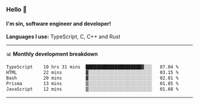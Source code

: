 ### Hello 👋
#### I'm sin, software engineer and developer!

**Languages I use:** TypeScript, C, C++ and Rust

---
📊 **Monthly development breakdown**

<!--START_SECTION:waka-->

```txt
TypeScript    10 hrs 31 mins  █████████████████████▓░░░   87.04 %
HTML          22 mins         ▓░░░░░░░░░░░░░░░░░░░░░░░░   03.15 %
Bash          20 mins         ▓░░░░░░░░░░░░░░░░░░░░░░░░   02.81 %
Prisma        13 mins         ▒░░░░░░░░░░░░░░░░░░░░░░░░   01.85 %
JavaScript    12 mins         ▒░░░░░░░░░░░░░░░░░░░░░░░░   01.68 %
```

<!--END_SECTION:waka-->

---
